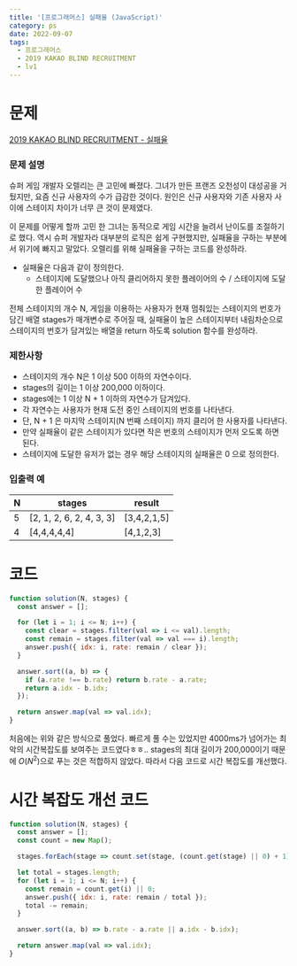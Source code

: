 ```yaml
---
title: '[프로그래머스] 실패율 (JavaScript)'
category: ps
date: 2022-09-07
tags:
  - 프로그래머스
  - 2019 KAKAO BLIND RECRUITMENT
  - lv1
---
```


# 문제

[2019 KAKAO BLIND RECRUITMENT - 실패율](https://school.programmers.co.kr/learn/courses/30/lessons/42889)

### 문제 설명

슈퍼 게임 개발자 오렐리는 큰 고민에 빠졌다. 그녀가 만든 프랜즈 오천성이 대성공을 거뒀지만, 요즘 신규 사용자의 수가 급감한 것이다. 원인은 신규 사용자와 기존 사용자 사이에 스테이지 차이가 너무 큰 것이 문제였다.

이 문제를 어떻게 할까 고민 한 그녀는 동적으로 게임 시간을 늘려서 난이도를 조절하기로 했다. 역시 슈퍼 개발자라 대부분의 로직은 쉽게 구현했지만, 실패율을 구하는 부분에서 위기에 빠지고 말았다. 오렐리를 위해 실패율을 구하는 코드를 완성하라.

- 실패율은 다음과 같이 정의한다.
  - 스테이지에 도달했으나 아직 클리어하지 못한 플레이어의 수 / 스테이지에 도달한 플레이어 수

전체 스테이지의 개수 N, 게임을 이용하는 사용자가 현재 멈춰있는 스테이지의 번호가 담긴 배열 stages가 매개변수로 주어질 때, 실패율이 높은 스테이지부터 내림차순으로 스테이지의 번호가 담겨있는 배열을 return 하도록 solution 함수를 완성하라.

### 제한사항

- 스테이지의 개수 N은 1 이상 500 이하의 자연수이다.
- stages의 길이는 1 이상 200,000 이하이다.
- stages에는 1 이상 N + 1 이하의 자연수가 담겨있다.
- 각 자연수는 사용자가 현재 도전 중인 스테이지의 번호를 나타낸다.
- 단, N + 1 은 마지막 스테이지(N 번째 스테이지) 까지 클리어 한 사용자를 나타낸다.
- 만약 실패율이 같은 스테이지가 있다면 작은 번호의 스테이지가 먼저 오도록 하면 된다.
- 스테이지에 도달한 유저가 없는 경우 해당 스테이지의 실패율은 0 으로 정의한다.

### 입출력 예

| N   | stages                   | result      |
| --- | ------------------------ | ----------- |
| 5   | [2, 1, 2, 6, 2, 4, 3, 3] | [3,4,2,1,5] |
| 4   | [4,4,4,4,4]              | [4,1,2,3]   |

# 코드

```js
function solution(N, stages) {
  const answer = [];

  for (let i = 1; i <= N; i++) {
    const clear = stages.filter(val => i <= val).length;
    const remain = stages.filter(val => val === i).length;
    answer.push({ idx: i, rate: remain / clear });
  }

  answer.sort((a, b) => {
    if (a.rate !== b.rate) return b.rate - a.rate;
    return a.idx - b.idx;
  });

  return answer.map(val => val.idx);
}
```

처음에는 위와 같은 방식으로 풀었다. 빠르게 풀 수는 있었지만 4000ms가 넘어가는 최악의 시간복잡도를 보여주는 코드였다ㅎㅎ.. stages의 최대 길이가 200,000이기 때문에 $O(N^2)$으로 푸는 것은 적합하지 않았다. 따라서 다음 코드로 시간 복잡도를 개선했다.

# 시간 복잡도 개선 코드

```js
function solution(N, stages) {
  const answer = [];
  const count = new Map();

  stages.forEach(stage => count.set(stage, (count.get(stage) || 0) + 1));

  let total = stages.length;
  for (let i = 1; i <= N; i++) {
    const remain = count.get(i) || 0;
    answer.push({ idx: i, rate: remain / total });
    total -= remain;
  }

  answer.sort((a, b) => b.rate - a.rate || a.idx - b.idx);

  return answer.map(val => val.idx);
}
```
